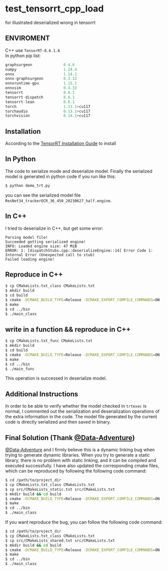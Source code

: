 # test_tensorrt_cpp_load
for illustrated deserialized wrong in tensorrt


## ENVIROMENT
C++ use `TensorRT-8.6.1.6`\
In python pip list:
```python
graphsurgeon              0.4.6
numpy                     1.24.4
onnx                      1.14.1
onnx-graphsurgeon         0.3.12
onnxruntime-gpu           1.15.1
onnxsim                   0.4.33
tensorrt                  8.6.1
tensorrt-dispatch         8.6.1
tensorrt-lean             8.6.1
torch                     1.13.1+cu117
torchaudio                0.13.1+cu117
torchvision               0.14.1+cu117
```

## Installation
According to the [TensorRT Installation Guide](https://docs.nvidia.com/deeplearning/tensorrt/install-guide/index.html#installing-tar) to install

## In Python
The code to serialize mode and deserialize model. Finally the serialized model is generated in python code if you run like this:
```bash
$ python demo_trt.py
```
you can see the serialized model file `ResNet34_trackerOCR_36_450_20230627_half.engine`.

## In C++
I tried to deserialize in C++, but get some error:
```
Parsing model file!
Succeeded getting serialized engine!
INFO: Loaded engine size: 47 MiB
ERROR: 1: [dispatchStubs.cpp::deserializeEngine::14] Error Code 1: Internal Error (Unexpected call to stub)
Failed loading engine!
```

## Reproduce in C++
```bash
$ cp CMakeLists.txt_class CMakeLists.txt
$ mkdir build
$ cd build
$ cmake -DCMAKE_BUILD_TYPE=Release -DCMAKE_EXPORT_COMPILE_COMMANDS=ON -DCUDA_TOOLKIT_ROOT_DIR=/path/to/your/cuda-11.7 -DTRT_ROOT_DIR=/path/to/your/TensorRT/dir/targets/x86_64-linux-gnu ..
$ make
$ cd ../bin
$ ./main_class
```

## write in a function && reproduce in C++
```bash
$ cp CMakeLists.txt_func CMakeLists.txt
$ mkdir build
$ cd build
$ cmake -DCMAKE_BUILD_TYPE=Release -DCMAKE_EXPORT_COMPILE_COMMANDS=ON -DCUDA_TOOLKIT_ROOT_DIR=/path/to/your/cuda-11.7 -DTRT_ROOT_DIR=/path/to/your/TensorRT/dir/targets/x86_64-linux-gnu ..
$ make
$ cd ../bin
$ ./main_func
```
This operation is successed in deserialize model.

## Additional Instructions
In order to be able to verify whether the model checked in `trtexec` is normal, I commented out the serialization and deserialization operations of the extra information in the code. The model file generated by the current code is directly serialized and then saved in binary.


## Final Solution (Thank [@Data-Adventure](https://github.com/Data-Adventure))
[@Data-Adventure](https://github.com/Data-Adventure) and I firmly believe this is a dynamic linking bug when trying to generate dynamic libraries. When you try to generate a static library, there is no problem with static linking, and it can be compiled and executed successfully. I have also updated the corresponding cmake files, which can be reproduced by following the following code command:
```bash
$ cd /path/to/project_dir
$ cp CMakeLists.txt_class CMakeLists.txt
$ cp src/CMakeLists_static.txt src/CMakeLists.txt
$ mkdir build && cd build
$ cmake -DCMAKE_BUILD_TYPE=Release -DCMAKE_EXPORT_COMPILE_COMMANDS=ON -DCUDA_TOOLKIT_ROOT_DIR=/path/to/your/cuda-11.7 -DTRT_ROOT_DIR=/path/to/your/TensorRT/dir/targets/x86_64-linux-gnu ..
$ make
$ cd ../bin
$ ./main_class
```
If you want reproduce the bug, you can follow the following code command:
```bash
$ cd /path/to/project_dir
$ cp CMakeLists.txt_class CMakeLists.txt
$ cp src/CMakeLists_shared.txt src/CMakeLists.txt
$ mkdir build && cd build
$ cmake -DCMAKE_BUILD_TYPE=Release -DCMAKE_EXPORT_COMPILE_COMMANDS=ON -DCUDA_TOOLKIT_ROOT_DIR=/path/to/your/cuda-11.7 -DTRT_ROOT_DIR=/path/to/your/TensorRT/dir/targets/x86_64-linux-gnu ..
$ make
$ cd ../bin
$ ./main_class
```